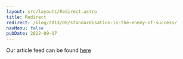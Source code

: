 ```yaml
---
layout: src/layouts/Redirect.astro
title: Redirect
redirect: /blog/2013/08/standardisation-is-the-enemy-of-success/
navMenu: false
pubDate: 2022-09-17
---
```

<div>
Our article feed can be found <a href="/blog/2013/08/standardisation-is-the-enemy-of-success/">here</a>
</div>
